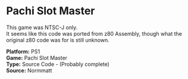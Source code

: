 # Pachi Slot Master

This game was NTSC-J only.  
It seems like this code was ported from z80 Assembly, though what the original z80 code was for is still unknown.  

**Platform:** PS1  
**Game:** Pachi Slot Master  
**Type:** Source Code - (Probably complete)  
**Source:** Normmatt